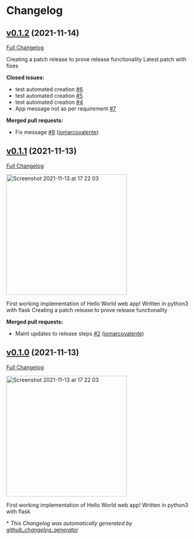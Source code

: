 # Changelog

## [v0.1.2](https://github.com/iomarcovalente/helloworld-overkill/tree/v0.1.2) (2021-11-14)

[Full Changelog](https://github.com/iomarcovalente/helloworld-overkill/compare/v0.1.1...v0.1.2)

Creating a patch release to prove release functionality
Latest patch with fixes

**Closed issues:**

- test automated creation [\#6](https://github.com/iomarcovalente/helloworld-overkill/issues/6)
- test automated creation [\#5](https://github.com/iomarcovalente/helloworld-overkill/issues/5)
- test automated creation [\#4](https://github.com/iomarcovalente/helloworld-overkill/issues/4)
- App message not as per requirement [\#7](https://github.com/iomarcovalente/helloworld-overkill/issues/7)

**Merged pull requests:**

- Fix message [\#8](https://github.com/iomarcovalente/helloworld-overkill/pull/8) ([iomarcovalente](https://github.com/iomarcovalente))

## [v0.1.1](https://github.com/iomarcovalente/helloworld-overkill/tree/v0.1.1) (2021-11-13)

[Full Changelog](https://github.com/iomarcovalente/helloworld-overkill/compare/v0.1.0...v0.1.1)

<img width="318" alt="Screenshot 2021-11-13 at 17 22 03" src="https://user-images.githubusercontent.com/12092106/141653073-4557433a-9b1f-4e13-af35-a5603b2b1d3a.png">

First working implementation of Hello World web app! 
Written in python3 with flask
Creating a patch release to prove release functionality

**Merged pull requests:**

- Maint updates to release steps [\#2](https://github.com/iomarcovalente/helloworld-overkill/pull/2) ([iomarcovalente](https://github.com/iomarcovalente))

## [v0.1.0](https://github.com/iomarcovalente/helloworld-overkill/tree/v0.1.0) (2021-11-13)

[Full Changelog](https://github.com/iomarcovalente/helloworld-overkill/compare/028971a3d8be206ea68c1be685f099b6751ae114...v0.1.0)

<img width="318" alt="Screenshot 2021-11-13 at 17 22 03" src="https://user-images.githubusercontent.com/12092106/141653073-4557433a-9b1f-4e13-af35-a5603b2b1d3a.png">

First working implementation of Hello World web app! 
Written in python3 with flask



\* *This Changelog was automatically generated by [github_changelog_generator](https://github.com/github-changelog-generator/github-changelog-generator)*

